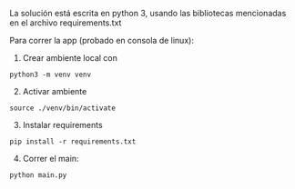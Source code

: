 La solución está escrita en python 3, usando las bibliotecas 
mencionadas en el archivo requirements.txt

Para correr la app (probado en consola de linux):

1. Crear ambiente local con
```
python3 -m venv venv
```
2. Activar ambiente
```
source ./venv/bin/activate
```
3. Instalar requirements
```
pip install -r requirements.txt
```
4. Correr el main:
```
python main.py

